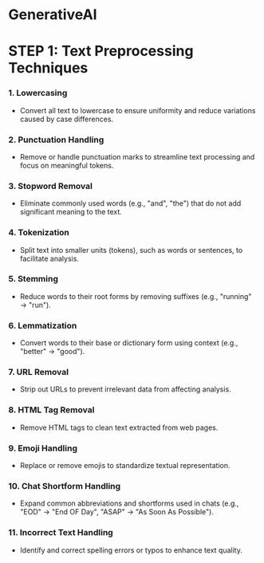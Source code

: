 # GenerativeAI
# STEP 1: Text Preprocessing Techniques

### 1. **Lowercasing**
   - Convert all text to lowercase to ensure uniformity and reduce variations caused by case differences.

### 2. **Punctuation Handling**
   - Remove or handle punctuation marks to streamline text processing and focus on meaningful tokens.

### 3. **Stopword Removal**
   - Eliminate commonly used words (e.g., "and", "the") that do not add significant meaning to the text.

### 4. **Tokenization**
   - Split text into smaller units (tokens), such as words or sentences, to facilitate analysis.

### 5. **Stemming**
   - Reduce words to their root forms by removing suffixes (e.g., "running" → "run").

### 6. **Lemmatization**
   - Convert words to their base or dictionary form using context (e.g., "better" → "good").

### 7. **URL Removal**
   - Strip out URLs to prevent irrelevant data from affecting analysis.

### 8. **HTML Tag Removal**
   - Remove HTML tags to clean text extracted from web pages.

### 9. **Emoji Handling**
   - Replace or remove emojis to standardize textual representation.

### 10. **Chat Shortform Handling**
   - Expand common abbreviations and shortforms used in chats (e.g., "EOD" → "End OF Day", "ASAP" → "As Soon As Possible").

### 11. **Incorrect Text Handling**
   - Identify and correct spelling errors or typos to enhance text quality.
